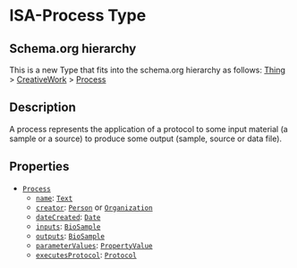 # ISA-Process Type

## Schema.org hierarchy

This is a new Type that fits into the schema.org hierarchy as follows:
[Thing](http://schema.org/Thing) > [CreativeWork](http://schema.org/Creativework) > [Process](https://isa-specs.readthedocs.io/en/latest/isajson.html#process-schema-json)

## Description

A process represents the application of a protocol to some input material (a sample or a source) to produce some output (sample, source or data file).

## Properties

- [`Process`](https://isa-specs.readthedocs.io/en/latest/isajson.html#process-schema-json)
  - [`name`](): [`Text`](https://schema.org/Text)
  - [`creator`](http://schema.org/Creator): [`Person`](https://schema.org/Person) or [`Organization`](https://schema.org/Organization)
  - [`dateCreated`](): [`Date`](https://schema.org/Date)
  - [`inputs`](): [`BioSample`](https://bioschemas.org/types/BioSample/0.1-RELEASE-2019_06_19)
  - [`outputs`](): [`BioSample`](https://bioschemas.org/types/BioSample/0.1-RELEASE-2019_06_19)
  - [`parameterValues`](): [`PropertyValue`](https://schema.org/PropertyValue)
  - [`executesProtocol`](): [`Protocol`]()


